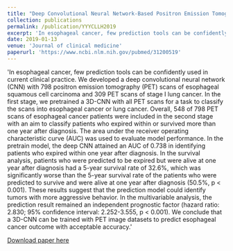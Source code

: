 ```yaml
---
title: "Deep Convolutional Neural Network-Based Positron Emission Tomography Analysis Predicts Esophageal Cancer Outcome."
collection: publications
permalink: /publication/YYYCLLH2019
excerpt: 'In esophageal cancer, few prediction tools can be confidently used in current clinical practice. We developed a deep convolutional neural network (CNN) with 798 positron emission tomography (PET) scans of esophageal squamous cell carcinoma and 309 PET scans of stage I lung cancer. In the first stage, we pretrained a 3D-CNN with all PET scans for a task to classify the scans into esophageal cancer or lung cancer. Overall, 548 of 798 PET scans of esophageal cancer patients were included in the second stage with an aim to classify patients who expired within or survived more than one year after diagnosis. The area under the receiver operating characteristic curve (AUC) was used to evaluate model performance. In the pretrain model, the deep CNN attained an AUC of 0.738 in identifying patients who expired within one year after diagnosis. In the survival analysis, patients who were predicted to be expired but were alive at one year after diagnosis had a 5-year survival rate of 32.6%, which was significantly worse than the 5-year survival rate of the patients who were predicted to survive and were alive at one year after diagnosis (50.5%, p < 0.001). These results suggest that the prediction model could identify tumors with more aggressive behavior. In the multivariable analysis, the prediction result remained an independent prognostic factor (hazard ratio: 2.830; 95% confidence interval: 2.252-3.555, p < 0.001). We conclude that a 3D-CNN can be trained with PET image datasets to predict esophageal cancer outcome with acceptable accuracy.'
date: 2019-01-13
venue: 'Journal of clinical medicine'
paperurl: 'https://www.ncbi.nlm.nih.gov/pubmed/31200519'
---
```

'In esophageal cancer, few prediction tools can be confidently used in current clinical practice. We developed a deep convolutional neural network (CNN) with 798 positron emission tomography (PET) scans of esophageal squamous cell carcinoma and 309 PET scans of stage I lung cancer. In the first stage, we pretrained a 3D-CNN with all PET scans for a task to classify the scans into esophageal cancer or lung cancer. Overall, 548 of 798 PET scans of esophageal cancer patients were included in the second stage with an aim to classify patients who expired within or survived more than one year after diagnosis. The area under the receiver operating characteristic curve (AUC) was used to evaluate model performance. In the pretrain model, the deep CNN attained an AUC of 0.738 in identifying patients who expired within one year after diagnosis. In the survival analysis, patients who were predicted to be expired but were alive at one year after diagnosis had a 5-year survival rate of 32.6%, which was significantly worse than the 5-year survival rate of the patients who were predicted to survive and were alive at one year after diagnosis (50.5%, p < 0.001). These results suggest that the prediction model could identify tumors with more aggressive behavior. In the multivariable analysis, the prediction result remained an independent prognostic factor (hazard ratio: 2.830; 95% confidence interval: 2.252-3.555, p < 0.001). We conclude that a 3D-CNN can be trained with PET image datasets to predict esophageal cancer outcome with acceptable accuracy.'

[Download paper here](https://www.ncbi.nlm.nih.gov/pubmed/31200519)
